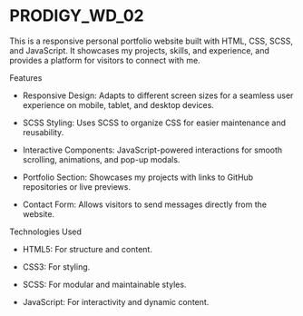 # PRODIGY_WD_02
This is a responsive personal portfolio website built with HTML, CSS, SCSS, and JavaScript. It showcases my projects, skills, and experience, and provides a platform for visitors to connect with me.

Features

* Responsive Design: Adapts to different screen sizes for a seamless user experience on mobile, tablet, and desktop devices.

* SCSS Styling: Uses SCSS to organize CSS for easier maintenance and reusability.

* Interactive Components: JavaScript-powered interactions for smooth scrolling, animations, and pop-up modals.

* Portfolio Section: Showcases my projects with links to GitHub repositories or live previews.

* Contact Form: Allows visitors to send messages directly from the website.

Technologies Used

* HTML5: For structure and content.

* CSS3: For styling.

* SCSS: For modular and maintainable styles.

* JavaScript: For interactivity and dynamic content.

